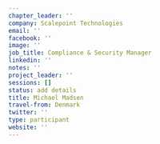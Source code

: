 ```yaml
---
chapter_leader: ''
company: Scalepoint Technologies
email: ''
facebook: ''
image: ''
job_title: Compliance & Security Manager
linkedin: ''
notes: ''
project_leader: ''
sessions: []
status: add details
title: Michael Madsen
travel-from: Denmark
twitter: ''
type: participant
website: ''
---
```


<!-- put more details about participant here -->